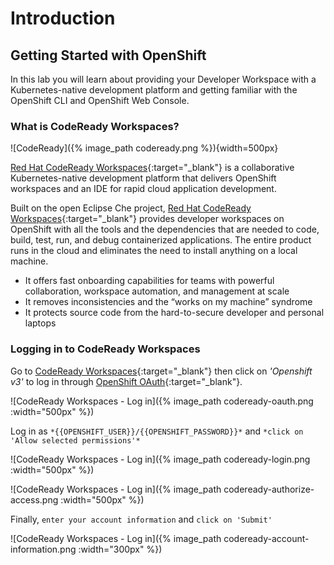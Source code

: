 # Introduction

## Getting Started with OpenShift

In this lab you will learn about providing your Developer Workspace with a Kubernetes-native development platform 
and getting familiar with the OpenShift CLI and OpenShift Web Console.

### What is CodeReady Workspaces?

![CodeReady]({% image_path codeready.png %}){width=500px}

[Red Hat CodeReady Workspaces](https://developers.redhat.com/products/codeready-workspaces/overview/){:target="_blank"} is a collaborative Kubernetes-native development platform that delivers OpenShift workspaces and an IDE for rapid cloud application development.

Built on the open Eclipse Che project, [Red Hat CodeReady Workspaces](https://developers.redhat.com/products/codeready-workspaces/overview/){:target="_blank"} provides developer workspaces on OpenShift with all the tools and the dependencies that are needed to code, build, test, run, and debug containerized applications. The entire product runs in the cloud and eliminates the need to install anything on a local machine.

* It offers fast onboarding capabilities for teams with powerful collaboration, workspace automation, and management at scale
* It removes inconsistencies and the “works on my machine” syndrome
* It protects source code from the hard-to-secure developer and personal laptops

### Logging in to CodeReady Workspaces

Go to [CodeReady Workspaces]( {{CODEREADY_WORKSPACES_URL}} ){:target="_blank"} then click on *'Openshift v3'* to log in through [OpenShift OAuth](https://docs.openshift.com/container-platform/3.11/architecture/additional_concepts/authentication.html#oauth){:target="_blank"}.

![CodeReady Workspaces - Log in]({% image_path codeready-oauth.png :width="500px" %})

Log in as `*{{OPENSHIFT_USER}}/{{OPENSHIFT_PASSWORD}}*` and `*click on 'Allow selected permissions'*`

![CodeReady Workspaces - Log in]({% image_path codeready-login.png :width="500px" %})

![CodeReady Workspaces - Log in]({% image_path codeready-authorize-access.png :width="500px" %})

Finally, `enter your account information` and `click on 'Submit'`

![CodeReady Workspaces - Log in]({% image_path codeready-account-information.png :width="300px" %})
